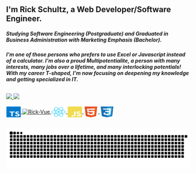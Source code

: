 ## I'm Rick Schultz, a Web Developer/Software Engineer.
##### Studying Software Engineering (Postgraduate) and Graduated in Business Administration with Marketing Emphasis (Bachelor). 
##### I'm one of those persons who prefers to use Excel or Javascript instead of a calculator. I'm also a proud Multipotentialite, a person with many interests, many jobs over a lifetime, and many interlocking potentials! With my career T-shaped, I'm now focusing on deepening my knowledge and getting specialized in IT.

##
###
 
<div align="left">
  <a href="http://rick-schultz.com">
  <img height="180em" src="https://github-readme-stats.vercel.app/api?username=rick-schultz&show_icons=true&theme=dark&include_all_commits=true&count_private=true"/>
  <img height="180em" src="https://github-readme-stats.vercel.app/api/top-langs/?username=rick-schultz&layout=compact&langs_count=7&theme=dark"/>
</div>
<div style="display: inline_block"><br>
  <img align="center" alt="Rick-Ts" height="30" width="40" src="https://raw.githubusercontent.com/devicons/devicon/master/icons/typescript/typescript-plain.svg">
  <img align="center" alt="Rick-Vue" height="30" width="40" src="https://raw.githubusercontent/devicons/devicon/icons/vuejs/vuejs-original.svg">
  <img align="center" alt="Rick-React" height="30" width="40" src="https://raw.githubusercontent.com/devicons/devicon/master/icons/react/react-original.svg">
  <img align="center" alt="Rick-Js" height="30" width="40" src="https://raw.githubusercontent.com/devicons/devicon/master/icons/javascript/javascript-plain.svg">
  <img align="center" alt="Rick-HTML" height="30" width="40" src="https://raw.githubusercontent.com/devicons/devicon/master/icons/html5/html5-original.svg">
  <img align="center" alt="Rick-CSS" height="30" width="40" src="https://raw.githubusercontent.com/devicons/devicon/master/icons/css3/css3-original.svg">
</div>
  
  ##
 
<div> 
 
  ![Snake animation](https://github.com/rick-schultz/rick-schultz/blob/output/github-contribution-grid-snake.svg)
 
</div> 
